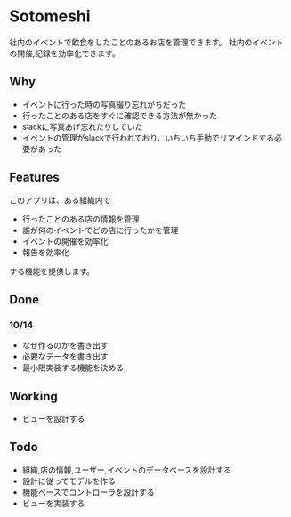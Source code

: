 # Sotomeshi
社内のイベントで飲食をしたことのあるお店を管理できます。
社内のイベントの開催,記録を効率化できます。

## Why

* イベントに行った時の写真撮り忘れがちだった
* 行ったことのある店をすぐに確認できる方法が無かった
* slackに写真あげ忘れたりしていた
* イベントの管理がslackで行われており、いちいち手動でリマインドする必要があった

## Features
このアプリは、ある組織内で

* 行ったことのある店の情報を管理
* 誰が何のイベントでどの店に行ったかを管理
* イベントの開催を効率化
* 報告を効率化

する機能を提供します。

## Done

### 10/14
* なぜ作るのかを書き出す
* 必要なデータを書き出す
* 最小限実装する機能を決める

## Working

* ビューを設計する

## Todo

* 組織,店の情報,ユーザー,イベントのデータベースを設計する
* 設計に従ってモデルを作る
* 機能ベースでコントローラを設計する
* ビューを実装する
